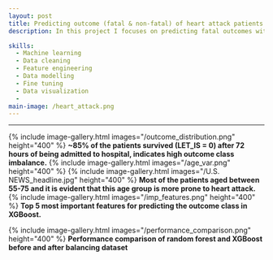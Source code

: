 ```yaml
---
layout: post
title: Predicting outcome (fatal & non-fatal) of heart attack patients within 72 hours of hospital admission
description: In this project I focuses on predicting fatal outcomes within 72 hours of hospital admission in patients suffering from myocardial infarction (MI), commonly referred to as a heart attack. The objective is to discover patterns and risk factors associated with early mortality using machine learning model trained on clinical and diagnostic features. I used R programming language to analyze, visualize and train the model. Handeled dataset imbalance by using resampling technique (up-sampling & down-sampling). Random forest and XGBoost were implemented, XGBoost outperformed random forest and achieved 77.3%. It not only yields superior performance on imbalanced multiclass outcomes but also maintains consistency in identifying high-risk clinical indicators.

skills: 
  - Machine learning
  - Data cleaning
  - Feature engineering
  - Data modelling
  - Fine tuning
  - Data visualization
  - 
main-image: /heart_attack.png
---
```


---
{% include image-gallery.html images="/outcome_distribution.png" height="400" %}
**~85% of the patients survived (LET_IS = 0) after 72 hours of being admitted to hospital, indicates high outcome class imbalance.**
{% include image-gallery.html images="/age_var.png" height="400" %}  {% include image-gallery.html images="/U.S. NEWS_headline.jpg" height="400" %}
**Most of the patients aged between 55-75 and it is evident that this age group is more prone to heart attack.**
{% include image-gallery.html images="/imp_features.png" height="400" %}
**Top 5 most important features for predicting the outcome class in XGBoost.**

{% include image-gallery.html images="/performance_comparison.png" height="400" %}
**Performance comparison of random forest and XGBoost before and after balancing dataset**

